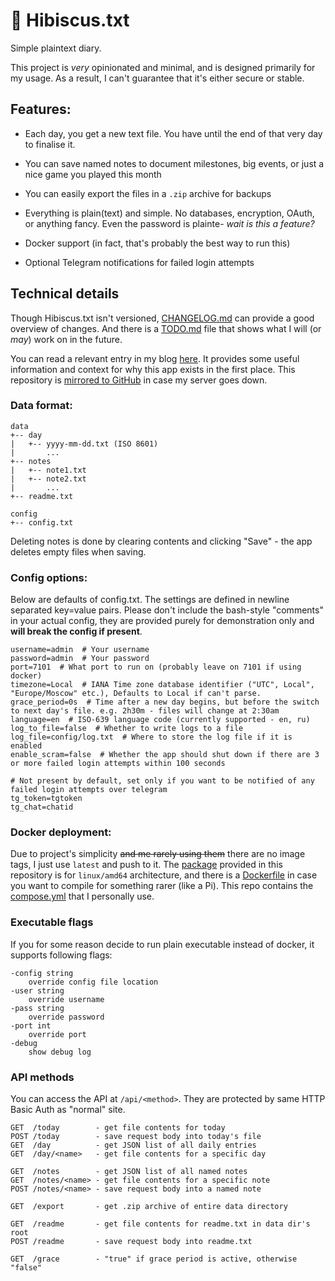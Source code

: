 # 🌺 Hibiscus.txt

Simple plaintext diary.

This project is *very* opinionated and minimal, and is designed primarily for my usage. 
As a result, I can't guarantee that it's either secure or stable.

## Features:
* Each day, you get a new text file. You have until the end of that very day to finalise it.
* You can save named notes to document milestones, big events, or just a nice game you played this month
* You can easily export the files in a `.zip` archive for backups

* Everything is plain(text) and simple. No databases, encryption, OAuth, or anything fancy. Even the password is plainte- *wait is this a feature?*
* Docker support (in fact, that's probably the best way to run this)
* Optional Telegram notifications for failed login attempts

## Technical details
Though Hibiscus.txt isn't versioned, [CHANGELOG.md](./CHANGELOG.md) can provide a good overview of changes.
And there is a [TODO.md](./TODO.md) file that shows what I will (or *may*) work on in the future.

You can read a relevant entry in my blog [here](https://a71.su/notes/hibiscus/). 
It provides some useful information and context for why this app exists in the first place.
This repository is [mirrored to GitHub](https://github.com/Andrew-71/hibiscus) in case my server goes down.

### Data format:
```
data
+-- day
|   +-- yyyy-mm-dd.txt (ISO 8601)
|       ...
+-- notes
|   +-- note1.txt
|   +-- note2.txt
|       ...
+-- readme.txt

config
+-- config.txt
```
Deleting notes is done by clearing contents and clicking "Save" - the app deletes empty files when saving.

### Config options:
Below are defaults of config.txt. The settings are defined in newline separated key=value pairs.
Please don't include the bash-style "comments" in your actual config, 
they are provided purely for demonstration only and **will break the config if present**.
```
username=admin  # Your username
password=admin  # Your password
port=7101  # What port to run on (probably leave on 7101 if using docker)
timezone=Local  # IANA Time zone database identifier ("UTC", Local", "Europe/Moscow" etc.), Defaults to Local if can't parse.
grace_period=0s  # Time after a new day begins, but before the switch to next day's file. e.g. 2h30m - files will change at 2:30am
language=en  # ISO-639 language code (currently supported - en, ru)
log_to_file=false  # Whether to write logs to a file
log_file=config/log.txt  # Where to store the log file if it is enabled
enable_scram=false  # Whether the app should shut down if there are 3 or more failed login attempts within 100 seconds

# Not present by default, set only if you want to be notified of any failed login attempts over telegram
tg_token=tgtoken
tg_chat=chatid
```

### Docker deployment:
Due to project's simplicity ~~and me rarely using them~~ there are no image tags, I just use `latest` and push to it.
The [package](https://git.a71.su/Andrew71/hibiscus/packages) provided in this repository is for `linux/amd64` architecture,
and there is a [Dockerfile](./Dockerfile) in case you want to compile for something rarer (like a Pi).
This repo contains the [compose.yml](./compose.yml) that I personally use.

### Executable flags
If you for some reason decide to run plain executable instead of docker, it supports following flags:
```
-config string
    override config file location
-user string
    override username
-pass string
    override password
-port int
    override port
-debug
    show debug log
```

### API methods
You can access the API at `/api/<method>`. They are protected by same HTTP Basic Auth as "normal" site.
```
GET  /today        - get file contents for today
POST /today        - save request body into today's file
GET  /day          - get JSON list of all daily entries
GET  /day/<name>   - get file contents for a specific day

GET  /notes        - get JSON list of all named notes
GET  /notes/<name> - get file contents for a specific note
POST /notes/<name> - save request body into a named note

GET  /export       - get .zip archive of entire data directory

GET  /readme       - get file contents for readme.txt in data dir's root
POST /readme       - save request body into readme.txt

GET  /grace        - "true" if grace period is active, otherwise "false"
```